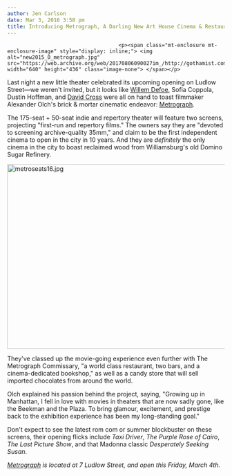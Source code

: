 ```yaml
---
author: Jen Carlson
date: Mar 3, 2016 3:58 pm
title: Introducing Metrograph, A Darling New Art House Cinema & Restaurant On The LES
---
```


	
										<p><span class="mt-enclosure mt-enclosure-image" style="display: inline;"> <img alt="new2015_0_metrograph.jpg" src="https://web.archive.org/web/20170806090027im_/http://gothamist.com/attachments/arts_jen/new2015_0_metrograph.jpg" width="640" height="436" class="image-none"> </span></p>

<p>Last night a new little theater celebrated its upcoming opening on Ludlow Street&#x2014;we weren&apos;t invited, but it looks like <a href="https://web.archive.org/web/20170806090027/https://www.instagram.com/p/BCeWGIJjR0D/?taken-at=1023042214">Willem Defoe</a>, Sofia Coppola, Dustin Hoffman, and <a href="https://web.archive.org/web/20170806090027/https://www.instagram.com/p/BCfsUQQt58A/?taken-at=1023042214">David Cross</a> were all on hand to toast filmmaker Alexander Olch&apos;s brick &amp; mortar cinematic endeavor: <a href="https://web.archive.org/web/20170806090027/http://metrograph.com/">Metrograph</a>.</p>

<p>The 175-seat + 50-seat indie and repertory theater will feature two screens, projecting &quot;first-run and repertory films.&quot; The owners say they are &quot;devoted to screening archive-quality 35mm,&quot; and claim to be the first independent cinema to open in the city in 10 years. And they are <em>definitely</em> the only cinema in the city to boast reclaimed wood from Williamsburg&apos;s old Domino Sugar Refinery.</p>

<p><span class="mt-enclosure mt-enclosure-image" style="display: inline;"> <img alt="metroseats16.jpg" src="https://web.archive.org/web/20170806090027im_/http://gothamist.com/attachments/arts_jen/metroseats16.jpg" width="640" height="427" class="image-none"> </span></p>

<p>They&apos;ve classed up the movie-going experience even further with The Metrograph Commissary, &quot;a world class restaurant, two bars, and a cinema-dedicated bookshop,&quot; as well as a candy store that will sell imported chocolates from around the world. </p>

<p>Olch explained his passion behind the project, saying, &quot;Growing up in Manhattan, I fell in love with movies in theaters that are now sadly gone, like the Beekman and the Plaza. To bring glamour, excitement, and prestige back to the exhibition experience has been my long-standing goal.&quot; </p>

<p>Don&apos;t expect to see the latest rom com or summer blockbuster on these screens, their opening flicks include <em>Taxi Driver</em>, <em>The Purple Rose of Cairo</em>, <em>The Last Picture Show</em>, and that Madonna classic <em>Desperately Seeking Susan</em>.</p>

<p><em><a href="https://web.archive.org/web/20170806090027/http://gothamist.com/tags/metrograph">Metrograph</a> is located at 7 Ludlow Street, and open this Friday, March 4th.</em></p>					
										
									
				